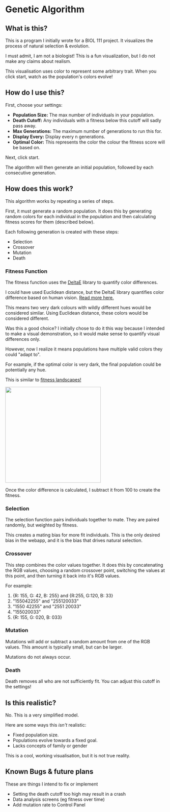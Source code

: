 # Genetic Algorithm  
## What is this?  

This is a program I initially wrote for a BIOL 111 project. It visualizes the process of natural selection & evolution.

I must admit, I am not a biologist! This is a fun visualization, but I do not make any claims about realism.

This visualisation uses color to represent some arbitrary trait. When you click start, watch as the population's colors evolve!

## How do I use this?  

First, choose your settings:

* __Population Size:__ The max number of individuals in your population. 
* __Death Cutoff:__ Any individuals with a fitness below this cutoff will sadly pass away.
* __Max Generations:__ The maximum number of generations to run this for.
* __Display Every:__ Display every n generations.
* __Optimal Color:__ This represents the color the colour the fitness score will be based on. 

Next, click start.

The algorithm will then generate an initial population, followed by each consecutive generation.

## How does this work?  

This algorithm works by repeating a series of steps.

First, it must generate a random population. It does this by generating random colors for each individual in the population and then calculating fitness scores for them (described below).

Each following generation is created with these steps:

* Selection
* Crossover
* Mutation
* Death

### Fitness Function

The fitness function uses the [DeltaE](http://zschuessler.github.io/DeltaE/) library to quantify color differences.

I could have used Euclidean distance, but the DeltaE library quantifies color difference based on human vision. [Read more here.](http://zschuessler.github.io/DeltaE/learn/)

This means two very dark colours with wildly different hues would be considered similar. Using Euclidean distance, these colors would be considered different.

Was this a good choice? I initially chose to do it this way because I intended to make a visual demonstration, so it would make sense to quantify visual differences only.

However, now I realize it means populations have multiple valid colors they could "adapt to".

For example, if the optimal color is very dark, the final population could be potentially any hue.

This is similar to [fitness landscapes!](https://en.wikipedia.org/wiki/Fitness_landscape)

<img src="https://upload.wikimedia.org/wikipedia/commons/f/fe/Visualization_of_a_population_evolving_in_a_static_fitness_landscape.gif" width="300px">  

Once the color difference is calculated, I subtract it from 100 to create the fitness. 

### Selection

The selection function pairs individuals together to mate. They are paired randomly, but weighted by fitness.

This creates a mating bias for more fit individuals. This is the only desired bias in the webapp, and it is the bias that drives natural selection.

### Crossover

This step combines the color values together. It does this by concatenating the RGB values, choosing a random crossover point, switching the values at this point, and then turning it back into it's RGB values.

For example:

1) {R: 155, G: 42, B: 255} and {R:255, G:120, B: 33}
2) "155042255" and "255120033"
3) "1550 42255" and "2551 20033"
4) "155020033"
5) {R: 155, G: 020, B: 033}

### Mutation

Mutations will add or subtract a random amount from one of the RGB values. This amount is typically small, but can be larger.

Mutations do not always occur.

### Death

Death removes all who are not sufficiently fit. You can adjust this cutoff in the settings! 

## Is this realistic?  

No. This is a very simplified model.

Here are some ways this _isn't_ realistic:

* Fixed population size.
* Populations evolve towards a fixed goal.
* Lacks concepts of family or gender


This is a cool, working visualisation, but it is not true reality.  

## Known Bugs & future plans  

These are things I intend to fix or implement

* Setting the death cutoff too high may result in a crash
* Data analysis screens (eg fitness over time)
* Add mutation rate to Control Panel

